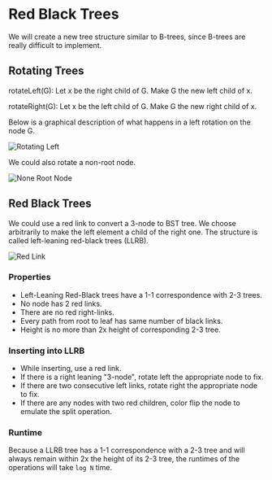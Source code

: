 # Red Black Trees

We will create a new tree structure similar to B-trees, since B-trees are really difficult to implement.

## Rotating Trees

rotateLeft\(G\): Let x be the right child of G. Make G the new left child of x.

rotateRight\(G\): Let x be the left child of G. Make G the new right child of x.

Below is a graphical description of what happens in a left rotation on the node G.

![Rotating Left](https://joshhug.gitbooks.io/hug61b/content/assets/Screen%20Shot%202019-03-06%20at%2010.25.18%20PM.png)

We could also rotate a non-root node.

![None Root Node](https://joshhug.gitbooks.io/hug61b/content/assets/Screen%20Shot%202019-03-06%20at%2010.37.17%20PM.png)

## Red Black Trees

We could use a red link to convert a 3-node to BST tree. We choose arbitrarily to make the left element a child of the right one. The structure is called left-leaning red-black trees \(LLRB\).

![Red Link](https://joshhug.gitbooks.io/hug61b/content/assets/Screen%20Shot%202019-03-06%20at%2010.56.51%20PM.png)

### Properties

* Left-Leaning Red-Black trees have a 1-1 correspondence with 2-3 trees.
* No node has 2 red links.
* There are no red right-links.
* Every path from root to leaf has same number of black links.
* Height is no more than 2x height of corresponding 2-3 tree.

### Inserting into LLRB

* While inserting, use a red link.
* If there is a right leaning "3-node", rotate left the appropriate node to fix.
* If there are two consecutive left links, rotate right the appropriate node to fix.
* If there are any nodes with two red children, color flip the node to emulate the split operation.

### Runtime

Because a LLRB tree has a 1-1 correspondence with a 2-3 tree and will always remain within 2x the height of its 2-3 tree, the runtimes of the operations will take `log N` time.
